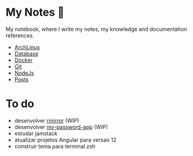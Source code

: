 # My Notes 📖

My notebook, where I write my notes, my knowledge and documentation references.

- [ArchLinux](archlinux)
- [Database](database)
- [Docker](docker)
- [Git](git)
- [NodeJs](nodejs)
- [Posts](posts)

# To do

- desenvolver [rmirror](https://github.com/jsi1v4/rmirror) (WIP)
- desenvolver [my-password-app](https://github.com/jsi1v4/my-password-app) (WIP)
- estudar jamstack
- atualizar projetos Angular para versao 12
- construir tema para terminal zsh
